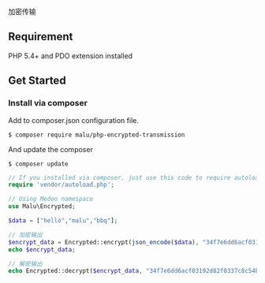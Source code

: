 加密传输

## Requirement

PHP 5.4+ and PDO extension installed

## Get Started

### Install via composer

Add to composer.json configuration file.
```
$ composer require malu/php-encrypted-transmission
```

And update the composer
```
$ composer update
```

```php
// If you installed via composer, just use this code to require autoloader on the top of your projects.
require 'vendor/autoload.php';

// Using Medoo namespace
use Malu\Encrypted;

$data = ["hello","malu","bbq"];

// 加密输出
$encrypt_data = Encrypted::encrypt(json_encode($data), "34f7e6dd6acf03192d82f0337c8c54ba");
echo $encrypt_data;

// 解密输出
echo Encrypted::decrypt($encrypt_data, "34f7e6dd6acf03192d82f0337c8c54ba");

```
